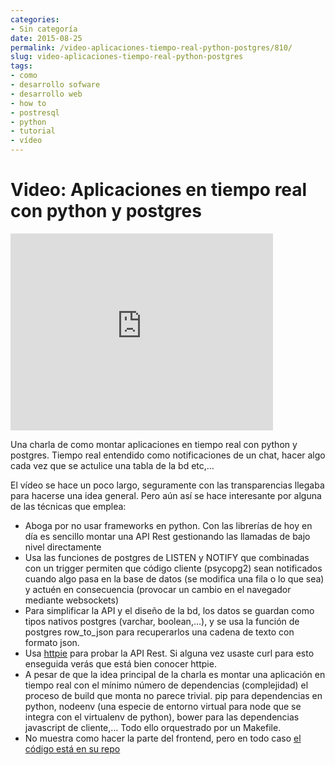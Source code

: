 ```yaml
---
categories:
- Sin categoría
date: 2015-08-25
permalink: /video-aplicaciones-tiempo-real-python-postgres/810/
slug: video-aplicaciones-tiempo-real-python-postgres
tags:
- como
- desarrollo sofware
- desarrollo web
- how to
- postresql
- python
- tutorial
- vídeo
---
```


# Video: Aplicaciones en tiempo real con python y postgres

<iframe allowfullscreen="" frameborder="0" height="315" loading="lazy" src="https://www.youtube.com/embed/PsorlkAF83s?rel=0" width="420"></iframe>

Una charla de como montar aplicaciones en tiempo real con python y postgres. Tiempo real entendido como notificaciones de un chat, hacer algo cada vez que se actulice una tabla de la bd etc,…

El vídeo se hace un poco largo, seguramente con las transparencias llegaba para hacerse una idea general. Pero aún así se hace interesante por alguna de las técnicas que emplea:

- Aboga por no usar frameworks en python. Con las librerías de hoy en día es sencillo montar una API Rest gestionando las llamadas de bajo nivel directamente
- Usa las funciones de postgres de LISTEN y NOTIFY que combinadas con un trigger permiten que código cliente (psycopg2) sean notificados cuando algo pasa en la base de datos (se modifica una fila o lo que sea) y actuén en consecuencia (provocar un cambio en el navegador mediante websockets)
- Para simplificar la API y el diseño de la bd, los datos se guardan como tipos nativos postgres (varchar, boolean,…), y se usa la función de postgres row\_to\_json para recuperarlos una cadena de texto con formato json.
- Usa [httpie](https://github.com/jkbrzt/httpie) para probar la API Rest. Si alguna vez usaste <a hre="http://www.codingpedia.org/ama/how-to-test-a-rest-api-from-command-line-with-curl/">curl</a> para esto enseguida verás que está bien conocer httpie.
- A pesar de que la idea principal de la charla es montar una aplicación en tiempo real con el mínimo número de dependencias (complejidad) el proceso de build que monta no parece trivial. pip para dependencias en python, nodeenv (una especie de entorno virtual para node que se integra con el virtualenv de python), bower para las dependencias javascript de cliente,… Todo ello orquestrado por un Makefile.
- No muestra como hacer la parte del frontend, pero en todo caso [el código está en su repo](https://bitbucket.org/btubbs/todopy-pg)